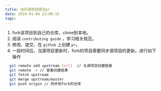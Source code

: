 ```yaml
---
title: 向开源项目提交pr
date: 2019-01-04 22:08:15
tags:
---
```

1. fork该项目到自己的仓库，clone到本地。
2. 阅读 `contributing guide` ，学习相关规范。
3. 修改、提交、在 `github` 上创建 `pr`。
4. 一段时间后，当源项目更新时，fork的项目需要同步源项目的更新。进行如下操作
``` sh
  git remote add upstream [url]  // 与源项目创建链接
  git remote -v // 查看创建结果
  git fetch upstream
  git merge upstream/master
  git push origin // 同步到fork的仓库
```